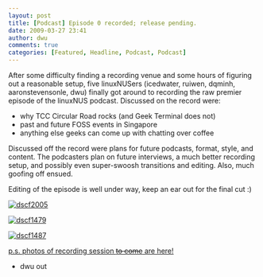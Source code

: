 ```yaml
---
layout: post
title: [Podcast] Episode 0 recorded; release pending.
date: 2009-03-27 23:41
author: dwu
comments: true
categories: [Featured, Headline, Podcast, Podcast]
---
```

After some difficulty finding a recording venue and some hours of figuring out a reasonable setup, five linuxNUSers (icedwater, ruiwen, dqminh, aaronstevensonle, dwu) finally got around to recording the raw premier episode of the linuxNUS podcast. Discussed on the record were:
- why TCC Circular Road rocks (and Geek Terminal does not)
- past and future FOSS events in Singapore
- anything else geeks can come up with chatting over coffee

Discussed off the record were plans for future podcasts, format, style, and content. The podcasters plan on future interviews, a much better recording setup, and possibly even super-swoosh transitions and editing. Also, much goofing off ensued.

Editing of the episode is well under way, keep an ear out for the final cut :)
<div><a href="http://good-times.webshots.com/photo/2438599640101890940ArhjxB"><img src="http://inlinethumb33.webshots.com/41632/2438599640101890940S425x425Q85.jpg" alt="dscf2005" /> </a>

<a href="http://good-times.webshots.com/photo/2104630560101890940ftPTfp"><img src="http://inlinethumb32.webshots.com/18015/2104630560101890940S425x425Q85.jpg" alt="dscf1479" /> </a>

<a href="http://good-times.webshots.com/photo/2667992400101890940JUuyaE"><img src="http://inlinethumb62.webshots.com/44861/2667992400101890940S425x425Q85.jpg" alt="dscf1487" /> </a></div>
<a href="http://community.webshots.com/album/570716889ecONEu?vhost=community&amp;start=0" target="_blank">p.s. photos of recording session <del datetime="2009-03-28T04:17:01+00:00">to come</del> are here!</a>

- dwu out
